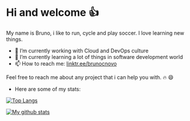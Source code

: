 # Hi and welcome :+1:

My name is Bruno, i like to run, cycle and play soccer. I love learning new things.

- 🔭 I’m currently working with Cloud and DevOps culture
- 🌱 I’m currently learning a lot of things in software development world
- 📫 How to reach me: [linktr.ee/brunocnovo](https://linktr.ee/brunocnovo)

Feel free to reach me about any project that i can help you with. :fire: :smile:

- Here are some of my stats:

[![Top Langs](https://github-readme-stats.vercel.app/api/top-langs/?username=bruno-novo-it&show_icons=true&theme=solarized-dark)](https://github.com/anuraghazra/github-readme-stats)

[![My github stats](https://github-readme-stats.vercel.app/api?username=bruno-novo-it&show_icons=true&theme=solarized-dark)](https://github.com/anuraghazra/github-readme-stats)
